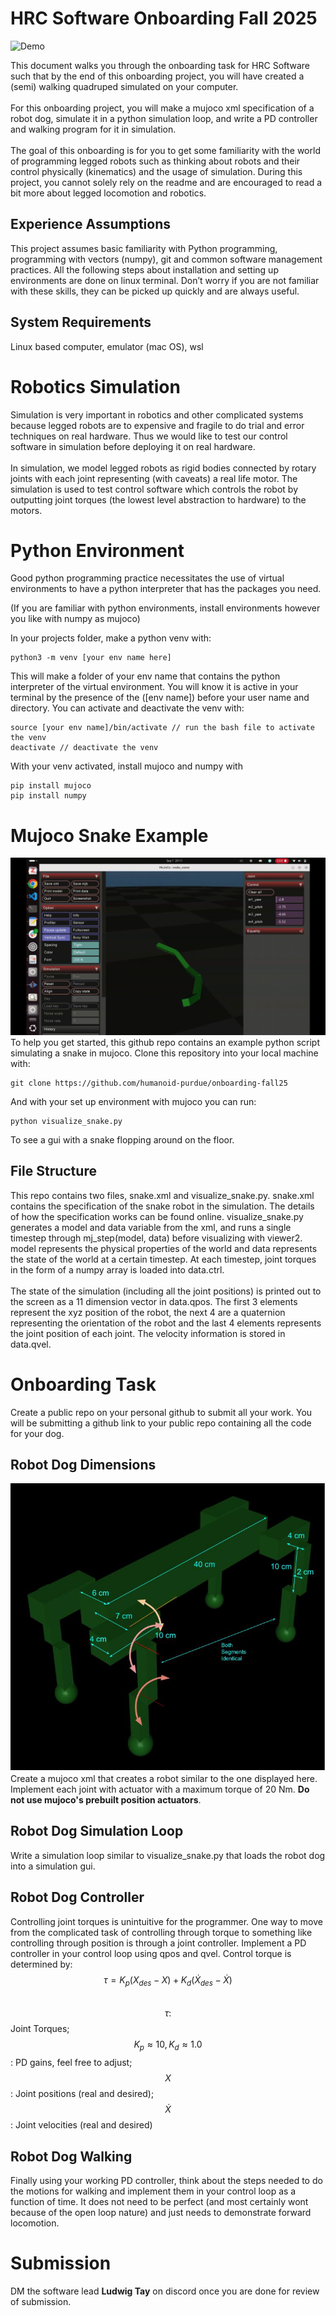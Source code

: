 # HRC Software Onboarding Fall 2025
![Demo](dog.gif)

This document walks you through the onboarding task for HRC Software such that by the end of this onboarding project, you will have created a (semi) walking quadruped simulated on your computer.\
\
For this onboarding project, you will make a mujoco xml specification of a robot dog, simulate it in a python simulation loop, and write a PD controller and walking program for it in simulation.\
\
The goal of this onboarding is for you to get some familiarity with the world of programming legged robots such as thinking about robots and their control physically (kinematics) and the usage of simulation. During this project, you cannot solely rely on the readme and are encouraged to read a bit more about legged locomotion and robotics.

## Experience Assumptions
This project assumes basic familiarity with Python programming, programming with vectors (numpy), git and common software management practices. All the following steps about installation and setting up environments are done on linux terminal. Don’t worry if you are not familiar with these skills, they can be picked up quickly and are always useful.

## System Requirements
Linux based computer, emulator (mac OS), wsl

# Robotics Simulation
Simulation is very important in robotics and other complicated systems because legged robots are to expensive and fragile to do trial and error techniques on real hardware. Thus we would like to test our control software in simulation before deploying it on real hardware. \
\
In simulation, we model legged robots as rigid bodies connected by rotary joints with each joint representing (with caveats) a real life motor. The simulation is used to test control software which controls the robot by outputting joint torques (the lowest level abstraction to hardware) to the motors.
# Python Environment
Good python programming practice necessitates the use of virtual environments to have a python interpreter that has the packages you need. 

(If you are familiar with python environments, install environments however you like with numpy as mujoco)

In your projects folder, make a python venv with:

```
python3 -m venv [your env name here]
```

This will make a folder of your env name that contains the python interpreter of the virtual environment. You will know it is active in your terminal by the presence of the ([env name]) before your user name and directory. You can activate and deactivate the venv with:
```
source [your env name]/bin/activate // run the bash file to activate the venv
deactivate // deactivate the venv
```
With your venv activated, install mujoco and numpy with
```
pip install mujoco
pip install numpy
```
# Mujoco Snake Example
![Demo2](snake.gif)
To help you get started, this github repo contains an example python script simulating a snake in mujoco. Clone this repository into your local machine with:
```
git clone https://github.com/humanoid-purdue/onboarding-fall25
```
And with your set up environment with mujoco you can run:
```
python visualize_snake.py
```
To see a gui with a snake flopping around on the floor.
## File Structure 
This repo contains two files, snake.xml and visualize_snake.py. snake.xml contains the specification of the snake robot in the simulation. The details of how the specification works can be found online. visualize_snake.py generates a model and data variable from the xml, and runs a single timestep through mj_step(model, data) before visualizing with viewer2. model represents the physical properties of the world and data represents the state of the world at a certain timestep. At each timestep, joint torques in the form of a numpy array is loaded into data.ctrl.\
\
The state of the simulation (including all the joint positions) is printed out to the screen as a 11 dimension vector in data.qpos. The first 3 elements represent the xyz position of the robot, the next 4 are a quaternion representing the orientation of the robot and the last 4 elements represents the joint position of each joint. The velocity information is stored in data.qvel.

# Onboarding Task
Create a public repo on your personal github to submit all your work. You will be submitting a github link to your public repo containing all the code for your dog.
## Robot Dog Dimensions
![dog](dog_dims.jpg)
Create a mujoco xml that creates a robot similar to the one displayed here. Implement each joint with <motor> actuator with a maximum torque of 20 Nm. **Do not use mujoco's prebuilt position actuators**.
## Robot Dog Simulation Loop
Write a simulation loop similar to visualize_snake.py that loads the robot dog into a simulation gui.
## Robot Dog Controller
Controlling joint torques is unintuitive for the programmer. One way to move from the complicated task of controlling through torque to something like controlling through position is through a joint controller. Implement a PD controller in your control loop using qpos and qvel. Control torque is determined by:\
$$\tau = K_p (X_{des} - X) + K_d (\dot{X}_{des} - \dot{X})$$\
$$\tau:$$ Joint Torques; $$K_p \approx 10, K_d \approx 1.0$$: PD gains, feel free to adjust; $$X$$: Joint positions (real and desired); $$\dot{X}$$: Joint velocities (real and desired)
## Robot Dog Walking
Finally using your working PD controller, think about the steps needed to do the motions for walking and implement them in your control loop as a function of time. It does not need to be perfect (and most certainly wont because of the open loop nature) and just needs to demonstrate forward locomotion.
# Submission
DM the software lead **Ludwig Tay** on discord once you are done for review of submission.
